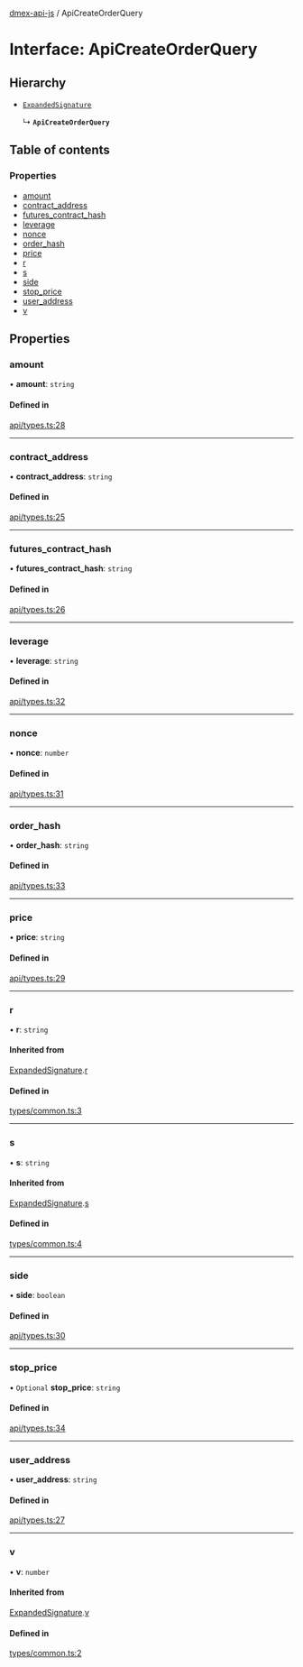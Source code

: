 [dmex-api-js](../README.md) / ApiCreateOrderQuery

# Interface: ApiCreateOrderQuery

## Hierarchy

- [`ExpandedSignature`](ExpandedSignature.md)

  ↳ **`ApiCreateOrderQuery`**

## Table of contents

### Properties

- [amount](ApiCreateOrderQuery.md#amount)
- [contract\_address](ApiCreateOrderQuery.md#contract_address)
- [futures\_contract\_hash](ApiCreateOrderQuery.md#futures_contract_hash)
- [leverage](ApiCreateOrderQuery.md#leverage)
- [nonce](ApiCreateOrderQuery.md#nonce)
- [order\_hash](ApiCreateOrderQuery.md#order_hash)
- [price](ApiCreateOrderQuery.md#price)
- [r](ApiCreateOrderQuery.md#r)
- [s](ApiCreateOrderQuery.md#s)
- [side](ApiCreateOrderQuery.md#side)
- [stop\_price](ApiCreateOrderQuery.md#stop_price)
- [user\_address](ApiCreateOrderQuery.md#user_address)
- [v](ApiCreateOrderQuery.md#v)

## Properties

### amount

• **amount**: `string`

#### Defined in

[api/types.ts:28](https://github.com/dmex-app/node-api-js/blob/2403db6/src/api/types.ts#L28)

___

### contract\_address

• **contract\_address**: `string`

#### Defined in

[api/types.ts:25](https://github.com/dmex-app/node-api-js/blob/2403db6/src/api/types.ts#L25)

___

### futures\_contract\_hash

• **futures\_contract\_hash**: `string`

#### Defined in

[api/types.ts:26](https://github.com/dmex-app/node-api-js/blob/2403db6/src/api/types.ts#L26)

___

### leverage

• **leverage**: `string`

#### Defined in

[api/types.ts:32](https://github.com/dmex-app/node-api-js/blob/2403db6/src/api/types.ts#L32)

___

### nonce

• **nonce**: `number`

#### Defined in

[api/types.ts:31](https://github.com/dmex-app/node-api-js/blob/2403db6/src/api/types.ts#L31)

___

### order\_hash

• **order\_hash**: `string`

#### Defined in

[api/types.ts:33](https://github.com/dmex-app/node-api-js/blob/2403db6/src/api/types.ts#L33)

___

### price

• **price**: `string`

#### Defined in

[api/types.ts:29](https://github.com/dmex-app/node-api-js/blob/2403db6/src/api/types.ts#L29)

___

### r

• **r**: `string`

#### Inherited from

[ExpandedSignature](ExpandedSignature.md).[r](ExpandedSignature.md#r)

#### Defined in

[types/common.ts:3](https://github.com/dmex-app/node-api-js/blob/2403db6/src/types/common.ts#L3)

___

### s

• **s**: `string`

#### Inherited from

[ExpandedSignature](ExpandedSignature.md).[s](ExpandedSignature.md#s)

#### Defined in

[types/common.ts:4](https://github.com/dmex-app/node-api-js/blob/2403db6/src/types/common.ts#L4)

___

### side

• **side**: `boolean`

#### Defined in

[api/types.ts:30](https://github.com/dmex-app/node-api-js/blob/2403db6/src/api/types.ts#L30)

___

### stop\_price

• `Optional` **stop\_price**: `string`

#### Defined in

[api/types.ts:34](https://github.com/dmex-app/node-api-js/blob/2403db6/src/api/types.ts#L34)

___

### user\_address

• **user\_address**: `string`

#### Defined in

[api/types.ts:27](https://github.com/dmex-app/node-api-js/blob/2403db6/src/api/types.ts#L27)

___

### v

• **v**: `number`

#### Inherited from

[ExpandedSignature](ExpandedSignature.md).[v](ExpandedSignature.md#v)

#### Defined in

[types/common.ts:2](https://github.com/dmex-app/node-api-js/blob/2403db6/src/types/common.ts#L2)
